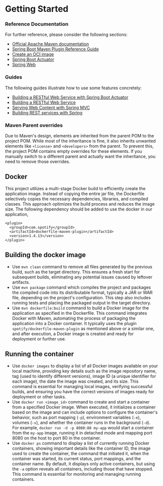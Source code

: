 # Getting Started

### Reference Documentation
For further reference, please consider the following sections:

* [Official Apache Maven documentation](https://maven.apache.org/guides/index.html)
* [Spring Boot Maven Plugin Reference Guide](https://docs.spring.io/spring-boot/3.3.2/maven-plugin)
* [Create an OCI image](https://docs.spring.io/spring-boot/3.3.2/maven-plugin/build-image.html)
* [Spring Boot Actuator](https://docs.spring.io/spring-boot/docs/3.3.2/reference/htmlsingle/index.html#actuator)
* [Spring Web](https://docs.spring.io/spring-boot/docs/3.3.2/reference/htmlsingle/index.html#web)

### Guides
The following guides illustrate how to use some features concretely:

* [Building a RESTful Web Service with Spring Boot Actuator](https://spring.io/guides/gs/actuator-service/)
* [Building a RESTful Web Service](https://spring.io/guides/gs/rest-service/)
* [Serving Web Content with Spring MVC](https://spring.io/guides/gs/serving-web-content/)
* [Building REST services with Spring](https://spring.io/guides/tutorials/rest/)

### Maven Parent overrides

Due to Maven's design, elements are inherited from the parent POM to the project POM.
While most of the inheritance is fine, it also inherits unwanted elements like `<license>` and `<developers>` from the parent.
To prevent this, the project POM contains empty overrides for these elements.
If you manually switch to a different parent and actually want the inheritance, you need to remove those overrides.

## Docker 

This project utilizes a multi-stage Docker build to efficiently create the application image. Instead of copying the entire jar file, the Dockerfile selectively copies the necessary dependencies, libraries, and compiled classes. This approach optimizes the build process and reduces the image size. The following dependency should be added to use the docker in our application,
```
<plugin>
  <groupId>com.spotify</groupId>
  <artifactId>dockerfile-maven-plugin</artifactId>
  <version>1.4.13</version>
</plugin>
```

## Building the docker image
* Use ```mvn clean``` command to remove all files generated by the previous build, such as the target directory. This ensures a fresh start for subsequent builds, eliminating any potential issues caused by leftover artifacts.
* Use ```mvn package``` command which compiles the project and packages the compiled code into its distributable format, typically a JAR or WAR file, depending on the project's configuration. This step also includes running tests and placing the packaged output in the target directory.
* Use ```mvn dockerfile:build``` command to build a Docker image for the application as specified in the Dockerfile. This command integrates Docker with Maven, automating the process of packaging the application into a Docker container. It typically uses the plugin ```spotify/dockerfile-maven-plugin``` as mentioned above or a similar one, and after execution, a Docker image is created and ready for deployment or further use.

## Running the container
* Use ```docker images``` to display a list of all Docker images available on your local machine, providing key details such as the image repository name, tag (used to identify different versions), image ID (a unique identifier for each image), the date the image was created, and its size. This command is essential for managing local images, verifying successful builds, and ensuring you have the correct versions of images ready for deployment or other tasks.
* Use ```docker run <image_id>``` command to create and start a container from a specified Docker image. When executed, it initializes a container based on the image and can include options to configure the container's behavior, such as port mapping (```-p```), environment variables (```-e```), volumes (```-v```), and whether the container runs in the background (```-d```). For example, ```docker run -d -p 8080:80 my-app``` would start a container from the ```my-app``` image, running it in detached mode and mapping port 8080 on the host to port 80 in the container.
* Use ```docker ps``` command to display a list of currently running Docker containers, showing important details like the container ID, the image used to create the container, the command that initiated it, when the container was started, its current status, port mappings, and the container name. By default, it displays only active containers, but using the ```-a``` option reveals all containers, including those that have stopped. This command is essential for monitoring and managing running containers.
